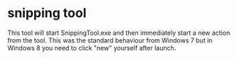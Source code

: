 snipping tool
==================

This tool will start SnippingTool.exe and then immediately start a new action from the tool.
This was the standard behaviour from Windows 7 but in Windows 8 you need to click "new" yourself after launch.
